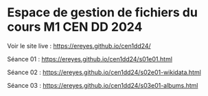 # Espace de gestion de fichiers du cours M1 CEN DD 2024

Voir le site live : 
https://ereyes.github.io/cen1dd24/

Séance 01 : https://ereyes.github.io/cen1dd24/s01e01.html

Séance 02 :
https://ereyes.github.io/cen1dd24/s02e01-wikidata.html

Séance 03 :
https://ereyes.github.io/cen1dd24/s03e01-albums.html
